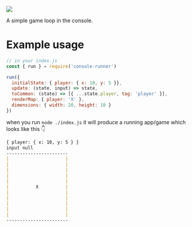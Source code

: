 <p align="left">
  <img src="https://github.com/AdamGonda/loop/blob/main/loop-logo.png">
</p>

A simple game loop in the console.

# Example usage

```js
// in your index.js
const { run } = require('console-runner')

run({
  initialState: { player: { x: 10, y: 5 }},
  update: (state, input) => state,
  toCommon: (state) => [{ ...state.player, tag: 'player' }],
  renderMap: { player: 'X' },
  dimensions: { width: 20, height: 10 }
})
```

when you run `node ./index.js` it will produce
a running app/game which looks like this 👇
```md
{ player: { x: 10, y: 5 } }
input null
-----------------------
|                     |
|                     |
|                     |
|                     |
|                     |
|          X          |
|                     |
|                     |
|                     |
|                     |
|                     |
-----------------------
```
